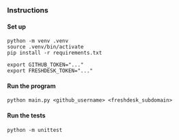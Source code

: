 ### Instructions

#### Set up

```
python -m venv .venv
source .venv/bin/activate
pip install -r requirements.txt

export GITHUB_TOKEN="..."
export FRESHDESK_TOKEN="..."
```

#### Run the program

```
python main.py <github_username> <freshdesk_subdomain>
```

#### Run the tests

```
python -m unittest
```
